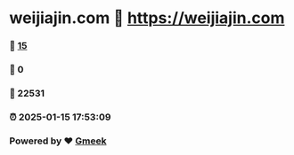# weijiajin.com :link: https://weijiajin.com 
### :page_facing_up: [15](https://weijiajin.com/tag.html) 
### :speech_balloon: 0 
### :hibiscus: 22531 
### :alarm_clock: 2025-01-15 17:53:09 
### Powered by :heart: [Gmeek](https://github.com/Meekdai/Gmeek)
